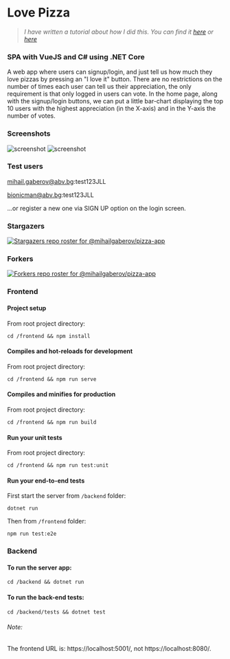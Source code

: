# Love Pizza

>_I have written a tutorial about how I did this. You can find it [here](https://mihail-gaberov.eu/how-to-build-an-spa-with-vuejs-and-csharp-dotnet-core/)
or [here](https://www.freecodecamp.org/news/how-to-build-an-spa-with-vuejs-and-c-using-net-core/)_

### SPA with VueJS and C# using .NET Core
A web app where users can signup/login, and just tell us how much they love pizzas by pressing an "I love it" button.
There are no restrictions on the number of times each user can tell us their appreciation, the only requirement is that only logged in users can vote.
In the home page, along with the signup/login buttons, we can put a little bar-chart displaying the top 10 users with the highest appreciation (in the X-axis) and in the Y-axis the number of votes.


### Screenshots
![screenshot](https://github.com/mihailgaberov/pizza-app/blob/master/screenshots/login.png)
![screenshot](https://github.com/mihailgaberov/pizza-app/blob/master/screenshots/dashboard.png)

### Test users

mihail.gaberov@abv.bg:test123JLL

bionicman@abv.bg:test123JLL

...or register a new one via SIGN UP option on the login screen.

### Stargazers
[![Stargazers repo roster for @mihailgaberov/pizza-app](https://reporoster.com/stars/mihailgaberov/pizza-app)](https://github.com/mihailgaberov/pizza-app/stargazers)
### Forkers
[![Forkers repo roster for @mihailgaberov/pizza-app](https://reporoster.com/forks/mihailgaberov/pizza-app)](https://github.com/mihailgaberov/pizza-app/network/members)


### Frontend

#### Project setup
From root project directory:
```
cd /frontend && npm install
```

#### Compiles and hot-reloads for development
From root project directory:
```
cd /frontend && npm run serve
```

#### Compiles and minifies for production
From root project directory:
```
cd /frontend && npm run build
```

#### Run your unit tests
From root project directory:
```
cd /frontend && npm run test:unit
```

#### Run your end-to-end tests
First start the server from `/backend` folder:
```
dotnet run
```
Then from `/frontend` folder:
```
npm run test:e2e
```

### Backend
#### To run the server app:
```
cd /backend && dotnet run
```

#### To run the back-end tests:
```
cd /backend/tests && dotnet test
```

###### Note:
The frontend URL is: https://localhost:5001/, not https://localhost:8080/.

